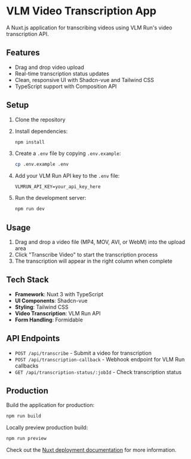 # VLM Video Transcription App

A Nuxt.js application for transcribing videos using VLM Run's video transcription API.

## Features

- Drag and drop video upload
- Real-time transcription status updates
- Clean, responsive UI with Shadcn-vue and Tailwind CSS
- TypeScript support with Composition API

## Setup

1. Clone the repository
2. Install dependencies:
   ```bash
   npm install
   ```

3. Create a `.env` file by copying `.env.example`:
   ```bash
   cp .env.example .env
   ```

4. Add your VLM Run API key to the `.env` file:
   ```
   VLMRUN_API_KEY=your_api_key_here
   ```

5. Run the development server:
   ```bash
   npm run dev
   ```

## Usage

1. Drag and drop a video file (MP4, MOV, AVI, or WebM) into the upload area
2. Click "Transcribe Video" to start the transcription process
3. The transcription will appear in the right column when complete

## Tech Stack

- **Framework**: Nuxt 3 with TypeScript
- **UI Components**: Shadcn-vue
- **Styling**: Tailwind CSS
- **Video Transcription**: VLM Run API
- **Form Handling**: Formidable

## API Endpoints

- `POST /api/transcribe` - Submit a video for transcription
- `POST /api/transcription-callback` - Webhook endpoint for VLM Run callbacks
- `GET /api/transcription-status/:jobId` - Check transcription status

## Production

Build the application for production:

```bash
npm run build
```

Locally preview production build:

```bash
npm run preview
```

Check out the [Nuxt deployment documentation](https://nuxt.com/docs/getting-started/deployment) for more information.